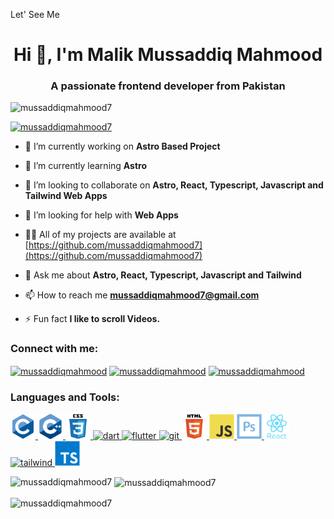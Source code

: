 <p>Let' See Me</p>
<h1 align="center">Hi 👋, I'm Malik Mussaddiq Mahmood</h1>
<h3 align="center">A passionate frontend developer from Pakistan</h3>

<p align="left"> <img src="https://komarev.com/ghpvc/?username=mussaddiqmahmood7&label=Profile%20views&color=0e75b6&style=flat" alt="mussaddiqmahmood7" /> </p>

<p align="left"> <a href="https://github.com/ryo-ma/github-profile-trophy"><img src="https://github-profile-trophy.vercel.app/?username=mussaddiqmahmood7" alt="mussaddiqmahmood7" /></a> </p>

- 🔭 I’m currently working on **Astro Based Project**

- 🌱 I’m currently learning **Astro**

- 👯 I’m looking to collaborate on **Astro, React, Typescript, Javascript and Tailwind Web Apps**

- 🤝 I’m looking for help with **Web Apps**

- 👨‍💻 All of my projects are available at [https://github.com/mussaddiqmahmood7](https://github.com/mussaddiqmahmood7)

- 💬 Ask me about **Astro, React, Typescript, Javascript and Tailwind**

- 📫 How to reach me **mussaddiqmahmood7@gmail.com**

- ⚡ Fun fact **I like to scroll Videos.**

<h3 align="left">Connect with me:</h3>
<p align="left">
<a href="https://linkedin.com/in/mussaddiqmahmood" target="blank"><img align="center" src="https://raw.githubusercontent.com/rahuldkjain/github-profile-readme-generator/master/src/images/icons/Social/linked-in-alt.svg" alt="mussaddiqmahmood" height="30" width="40" /></a>
<a href="https://fb.com/mussaddiqmahmood" target="blank"><img align="center" src="https://raw.githubusercontent.com/rahuldkjain/github-profile-readme-generator/master/src/images/icons/Social/facebook.svg" alt="mussaddiqmahmood" height="30" width="40" /></a>
<a href="https://instagram.com/mussaddiqmahmood" target="blank"><img align="center" src="https://raw.githubusercontent.com/rahuldkjain/github-profile-readme-generator/master/src/images/icons/Social/instagram.svg" alt="mussaddiqmahmood" height="30" width="40" /></a>
</p>

<h3 align="left">Languages and Tools:</h3>
<p align="left"> <a href="https://www.cprogramming.com/" target="_blank" rel="noreferrer"> <img src="https://raw.githubusercontent.com/devicons/devicon/master/icons/c/c-original.svg" alt="c" width="40" height="40"/> </a> <a href="https://www.w3schools.com/cpp/" target="_blank" rel="noreferrer"> <img src="https://raw.githubusercontent.com/devicons/devicon/master/icons/cplusplus/cplusplus-original.svg" alt="cplusplus" width="40" height="40"/> </a> <a href="https://www.w3schools.com/css/" target="_blank" rel="noreferrer"> <img src="https://raw.githubusercontent.com/devicons/devicon/master/icons/css3/css3-original-wordmark.svg" alt="css3" width="40" height="40"/> </a> <a href="https://dart.dev" target="_blank" rel="noreferrer"> <img src="https://www.vectorlogo.zone/logos/dartlang/dartlang-icon.svg" alt="dart" width="40" height="40"/> </a> <a href="https://flutter.dev" target="_blank" rel="noreferrer"> <img src="https://www.vectorlogo.zone/logos/flutterio/flutterio-icon.svg" alt="flutter" width="40" height="40"/> </a> <a href="https://git-scm.com/" target="_blank" rel="noreferrer"> <img src="https://www.vectorlogo.zone/logos/git-scm/git-scm-icon.svg" alt="git" width="40" height="40"/> </a> <a href="https://www.w3.org/html/" target="_blank" rel="noreferrer"> <img src="https://raw.githubusercontent.com/devicons/devicon/master/icons/html5/html5-original-wordmark.svg" alt="html5" width="40" height="40"/> </a> <a href="https://developer.mozilla.org/en-US/docs/Web/JavaScript" target="_blank" rel="noreferrer"> <img src="https://raw.githubusercontent.com/devicons/devicon/master/icons/javascript/javascript-original.svg" alt="javascript" width="40" height="40"/> </a> <a href="https://www.photoshop.com/en" target="_blank" rel="noreferrer"> <img src="https://raw.githubusercontent.com/devicons/devicon/master/icons/photoshop/photoshop-line.svg" alt="photoshop" width="40" height="40"/> </a> <a href="https://reactjs.org/" target="_blank" rel="noreferrer"> <img src="https://raw.githubusercontent.com/devicons/devicon/master/icons/react/react-original-wordmark.svg" alt="react" width="40" height="40"/> </a> <a href="https://tailwindcss.com/" target="_blank" rel="noreferrer"> <img src="https://www.vectorlogo.zone/logos/tailwindcss/tailwindcss-icon.svg" alt="tailwind" width="40" height="40"/> </a> <a href="https://www.typescriptlang.org/" target="_blank" rel="noreferrer"> <img src="https://raw.githubusercontent.com/devicons/devicon/master/icons/typescript/typescript-original.svg" alt="typescript" width="40" height="40"/> </a> </p>

<p><img align="left" src="https://github-readme-stats.vercel.app/api/top-langs?username=mussaddiqmahmood7&show_icons=true&locale=en&layout=compact" alt="mussaddiqmahmood7" /></p>

<p>&nbsp;<img align="center"  src="https://github-readme-stats.vercel.app/api?username=mussaddiqmahmood7&show_icons=true&locale=en&count_private=true&include_forks=true&include_all_commits=true" alt="mussaddiqmahmood7" /></p>

<p><img align="center" src="https://github-readme-streak-stats.herokuapp.com/?user=mussaddiqmahmood7&" alt="mussaddiqmahmood7" /></p>


